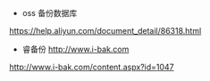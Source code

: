 
- oss 备份数据库

https://help.aliyun.com/document_detail/86318.html

- 睿备份
http://www.i-bak.com

http://www.i-bak.com/content.aspx?id=1047

